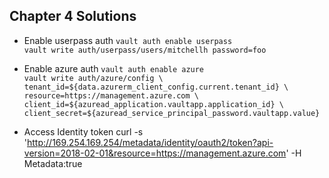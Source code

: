 ## Chapter 4 Solutions

* Enable userpass auth
`vault auth enable userpass`<br>
`vault write auth/userpass/users/mitchellh password=foo`<br>

* Enable azure auth
`vault auth enable azure`<br>
`vault write auth/azure/config \
    tenant_id=${data.azurerm_client_config.current.tenant_id} \
    resource=https://management.azure.com \
    client_id=${azuread_application.vaultapp.application_id} \
    client_secret=${azuread_service_principal_password.vaultapp.value}`<br>

* Access Identity token
curl -s 'http://169.254.169.254/metadata/identity/oauth2/token?api-version=2018-02-01&resource=https://management.azure.com' -H Metadata:true
